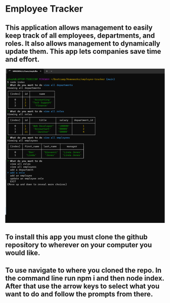 # Employee Tracker

## This application allows management to easily keep track of all employees, departments, and roles. It also allows management to dynamically update them. This app lets companies save time and effort.

![Screenshot of Application](employee-tracker-pic.png)

## To install this app you must clone the github repository to wherever on your computer you would like.


## To use navigate to where you cloned the repo. In the command line run npm i and then node index. After that use the arrow keys to select what you want to do and follow the prompts from there. 

